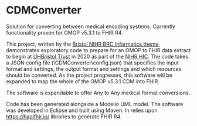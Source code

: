 # CDMConverter
Solution for converting between medical encoding systems.  Currently functionality proven for OMOP v5.3.1 to FHIR R4.

This project, written by the <a href="https://www.bristolbrc.nihr.ac.uk/our-research/biostatistics-evidence-synthesis-and-informatics/informatics-and-data-science-group/">Bristol NIHR BRC Informatics theme</a>, demonstrates exploratory code to prepare for an OMOP to FHIR data extract to begin at <a href="http://www.uhbristol.nhs.uk/">UHBristol Trust</a> in 2020 as part of the <a href="https://hic.nihr.ac.uk/">NIHR HIC</a>.  The code takes a JSON config file (\CDMConverter\config.json) that specifies the input format and settings, the output format and settings and which resources should be converted. As the project progresses, this software will be expanded to map the whole of the OMOP v5.3.1 CDM into FHIR.

The software is expandable to offer Any to Any medical format conversions.

Code has been generated alongside a Modelio UML model. The software was developed in Eclipse and built using Maven.  In relies upon https://hapifhir.io/ libraries to generate FHIR R4.
